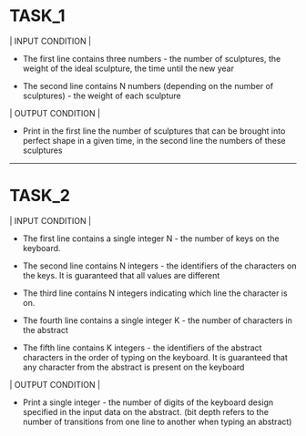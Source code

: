  # TASK_1 


| INPUT CONDITION |

* Тhe first line contains three numbers - the number of sculptures, the weight of the ideal sculpture, the time until the new year

* Тhe second line contains N numbers (depending on the number of sculptures) - the weight of each sculpture


| OUTPUT CONDITION |

* Print in the first line the number of sculptures that can be brought into perfect shape in a given time, in the second line the numbers of these sculptures 

______________________________________

 # TASK_2  
  

| INPUT CONDITION |

* The first line contains a single integer N - the number of keys on the keyboard.

* The second line contains N integers - the identifiers of the characters on the keys. 
It is guaranteed that all values are different

* The third line contains N integers indicating which line the character is on.

* The fourth line contains a single integer K - the number of characters in the abstract

* The fifth line contains K integers - the identifiers of the abstract characters in the order of typing on the keyboard.
It is guaranteed that any character from the abstract is present on the keyboard

| OUTPUT CONDITION |

* Print a single integer - the number of digits of the keyboard design specified in the input data on the abstract.
(bit depth refers to the number of transitions from one line to another when typing an abstract)
